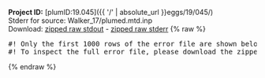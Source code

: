 **Project ID:** [plumID:19.045]({{ '/' | absolute_url }}eggs/19/045/)  
Stderr for source:  Walker_17/plumed.mtd.inp   
Download: [zipped raw stdout](plumed.mtd.inp.plumed_master.stdout.txt.zip) - [zipped raw stderr](plumed.mtd.inp.plumed_master.stderr.txt.zip) 
{% raw %}
<pre>
#! Only the first 1000 rows of the error file are shown below
#! To inspect the full error file, please download the zipped raw stderr file above
</pre>
{% endraw %}
